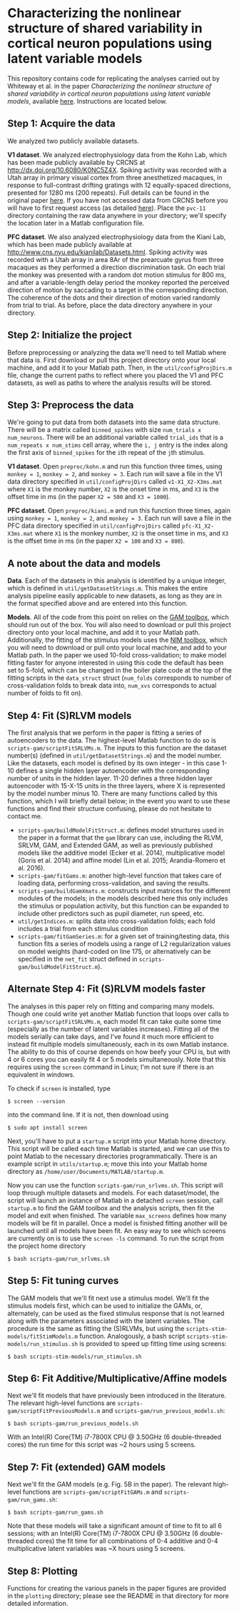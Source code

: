# Characterizing the nonlinear structure of shared variability in cortical neuron populations using latent variable models

This repository contains code for replicating the analyses carried out by Whiteway et al. in the paper _Characterizing the nonlinear structure of shared variability in cortical neuron populations using latent variable models_, available [here](https://www.biorxiv.org/content/biorxiv/early/2018/09/04/407858.full.pdf). Instructions are located below.

## Step 1: Acquire the data

We analyzed two publicly available datasets. 

**V1 dataset**. We analyzed electrophysiology data from the Kohn Lab, which has been made publicly available by CRCNS at http://dx.doi.org/10.6080/K0NC5Z4X. Spiking activity was recorded with a Utah array in primary visual cortex from three anesthetized macaques, in response to full-contrast drifting gratings with 12 equally-spaced directions, presented for 1280 ms (200 repeats). Full details can be found in the original paper [here](https://www.ncbi.nlm.nih.gov/pubmed/19036953). If you have not accessed data from CRCNS before you will have to first request access (as detailed [here](http://crcns.org/download)). Place the `pvc-11` directory containing the raw data anywhere in your directory; we'll specify the location later in a Matlab configuration file.

**PFC dataset**. We also analyzed electrophysiology data from the Kiani Lab, which has been made publicly available at http://www.cns.nyu.edu/kianilab/Datasets.html. Spiking activity was recorded with a Utah array in area 8Ar of the prearcuate gyrus from three macaques as they performed a direction discrimination task. On each trial the monkey was presented with a random dot motion stimulus for 800 ms, and after a variable-length delay period the monkey
reported the perceived direction of motion by saccading to a target in the corresponding direction. The coherence of the dots and their direction of motion varied randomly from trial to trial. As before, place the data directory anywhere in your directory.

## Step 2: Initialize the project

Before preprocessing or analyzing the data we'll need to tell Matlab where that data is. First download or pull this project directory onto your local machine, and add it to your Matlab path. Then, in the `util/configProjDirs.m` file, change the current paths to reflect where you placed the V1 and PFC datasets, as well as paths to where the analysis results will be stored.

## Step 3: Preprocess the data

We're going to put data from both datasets into the same data structure. There will be a matrix called `binned_spikes` with size `num_trials x num_neurons`. There will be an additional variable called `trial_ids` that is a `num_repeats x num_stims` cell array, where the `i, j` entry is the index along the first axis of `binned_spikes` for the `i`th repeat of the `j`th stimulus. 

**V1 dataset**. Open `preproc/kohn.m` and run this function three times, using `monkey = 1`, `monkey = 2`, and `monkey = 3`.  Each run will save a file in the V1 data directory specified in `util/configProjDirs` called `v1-X1_X2-X3ms.mat` where `X1` is the monkey number, `X2` is the onset time in ms, and `X3` is the offset time in ms (in the paper `X2 = 500` and `X3 = 1000`). 

**PFC dataset**. Open `preproc/kiani.m` and run this function three times, again using `monkey = 1`, `monkey = 2`, and `monkey = 3`.  Each run will save a file in the PFC data directory specified in `util/configProjDirs` called `pfc-X1_X2-X3ms.mat` where `X1` is the monkey number, `X2` is the onset time in ms, and `X3` is the offset time in ms (in the paper `X2 = 100` and `X3 = 800`). 

## A note about the data and models

**Data**. Each of the datasets in this analysis is identified by a unique integer, which is defined in `util/getDatasetStrings.m`.  This makes the entire analysis pipeline easily applicable to new datasets, as long as they are in the format specified above and are entered into this function.

**Models**. All of the code from this point on relies on the [GAM toolbox](https://github.com/themattinthehatt/gam), which should run out of the box. You will also need to download or pull this project directory onto your local machine, and add it to your Matlab path. Additionally, the fitting of the stimulus models uses the [NIM toolbox](https://github.com/dbutts/NIMclass), which you will need to download or pull onto your local machine, and add to your Matlab path. 
In the paper we used 10-fold cross-validation; to make model fitting faster for anyone interested in using this code the default has been set to 5-fold, which can be changed in the boiler plate code at the top of the fitting scripts in the `data_struct` struct (`num_folds` corresponds to number of cross-validation folds to break data into, `num_xvs` corresponds to actual number of folds to fit on).

## Step 4: Fit (S)RLVM models

The first analysis that we perform in the paper is fitting a series of autoencoders to the data. The highest-level Matlab function to do so is `scripts-gam/scriptFitSRLVMs.m`. The inputs to this function are the dataset number(s) (defined in `util/getDatasetStrings.m`) and the model number. Like the datasets, each model is defined by its own integer - in this case 1-10 defines a single hidden layer autoencoder with the corresponding number of units in the hidden layer. 11-20 defines a three hidden layer autoencoder with 15-X-15 units in the three layers, where X is represented by the model number minus 10. There are many functions called by this function, which I will briefly detail below; in the event you want to use these functions and find their structure confusing, please do not hesitate to contact me.

- `scripts-gam/buildModelFitStruct.m`:  defines model structures used in the paper in a format that the `gam` library can use, including the RLVM, SRLVM, GAM, and Extended GAM, as well as previously published models like the additive model (Ecker et al. 2014), multiplicative model (Goris et al. 2014) and affine model (Lin et al. 2015; Arandia-Romero et al. 2016).
- `scripts-gam/fitGams.m`: another high-level function that takes care of loading data, performing cross-validation, and saving the results.
- `scripts-gam/buildGamXmats.m`:  constructs input matrices for the different modules of the models; in the models described here this only includes the stimulus or population activity, but this function can be expanded to include other predictors such as pupil diameter, run speed, etc.
- `util/getIndices.m`:  splits data into cross-validation folds; each fold includes a trial from each stimulus condition
- `scripts-gam/fitGamSeries.m`:  for a given set of training/testing data, this function fits a series of models using a range of L2 regularization values on model weights (hard-coded on line 175, or alternatively can be specified in the `net_fit` struct defined in `scripts-gam/buildModelFitStruct.m`).

## Alternate Step 4: Fit (S)RLVM models faster

The analyses in this paper rely on fitting and comparing many models. Though one could write yet another Matlab function that loops over calls to `scripts-gam/scriptFitSRLVMs.m`, each model fit can take quite some time (especially as the number of latent variables increases). Fitting all of the models serially can take days, and I've found it much more efficient to instead fit multiple models simultaneously, each in its own Matlab instance. The ability to do this of course depends on how beefy your CPU is, but with 4 or 6 cores you can easily fit 4 or 5 models simultaneously. Note that this requires using the `screen` command in Linux; I'm not sure if there is an equivalent in windows.

To check if `screen` is installed, type 
```
$ screen --version
```
into the command line. If it is not, then download using

```
$ sudo apt install screen
```
Next, you'll have to put a `startup.m` script into your Matlab home directory. This script will be called each time Matlab is started, and we can use this to point Matlab to the necessary directories programmatically. There is an example script in `utils/startup.m`; move this into your Matlab home directory as `/home/user/Documents/MATLAB/startup.m`.

Now you can use the function `scripts-gam/run_srlvms.sh`. This script will loop through multiple datasets and models. For each dataset/model, the script will launch an instance of Matlab in a detached `screen` session, call `startup.m` to find the GAM toolbox and the analysis scripts, then fit the model and exit when finished. The variable `max_screens` defines how many models will be fit in parallel. Once a model is finished fitting another will be launched until all models have been fit. An easy way to see which screens are currently on is to use the `screen -ls` command. To run the script from the project home directory
```
$ bash scripts-gam/run_srlvms.sh
```

## Step 5: Fit tuning curves

The GAM models that we'll fit next use a stimulus model. We'll fit the stimulus models first, which can be used to initialize the GAMs, or, alternately, can be used as the fixed stimulus response that is not learned along with the parameters associated with the latent variables. The procedure is the same as fitting the (S)RLVMs, but using the `scripts-stim-models/fitStimModels.m` function. Analogously, a bash script `scripts-stim-models/run_stimulus.sh` is provided to speed up fitting time using screens:

```
$ bash scripts-stim-models/run_stimulus.sh
```

## Step 6: Fit Additive/Multiplicative/Affine models

Next we'll fit models that have previously been introduced in the literature. The relevant high-level functions are `scripts-gam/scriptFitPreviousModels.m` and `scripts-gam/run_previous_models.sh`:

```
$ bash scripts-gam/run_previous_models.sh
```

With an Intel(R) Core(TM) i7-7800X CPU @ 3.50GHz (6 double-threaded cores) the run time for this script was ~2 hours using 5 screens.

## Step 7: Fit (extended) GAM models

Next we'll fit the GAM models (e.g. Fig. 5B in the paper). The relevant high-level functions are `scripts-gam/scriptFitGAMs.m` and `scripts-gam/run_gams.sh`:

```
$ bash scripts-gam/run_gams.sh
```

Note that these models will take a significant amount of time to fit to all 6 sessions; with an Intel(R) Core(TM) i7-7800X CPU @ 3.50GHz (6 double-threaded cores) the fit time for all combinations of 0-4 additive and 0-4 multiplicative latent variables was ~X hours using 5 screens.

## Step 8: Plotting

Functions for creating the various panels in the paper figures are provided in the `plotting` directory; please see the README in that directory for more detailed information.

